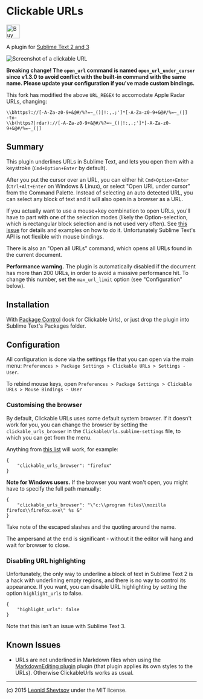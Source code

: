 # Clickable URLs

<a href='https://ko-fi.com/X8X19BQH' target='_blank'><img height='36' style='border:0px;height:36px;' src='https://az743702.vo.msecnd.net/cdn/kofi1.png?v=0' border='0' alt='Buy Me a Coffee at ko-fi.com' /></a>

A plugin for [Sublime Text 2 and 3](http://sublimetext.com)

![Screenshot of a clickable URL](https://raw.github.com/leonid-shevtsov/ClickableUrls_SublimeText2/master/screenshot.png)

**Breaking change! The `open_url` command is named `open_url_under_cursor` since v1.3.0 to avoid conflict with the built-in command with the same name. Please update your configuration if you've made custom bindings.**

This fork has modified the above `URL_REGEX` to accomodate Apple Radar URLs, changing:

```text
\\bhttps?://[-A-Za-z0-9+&@#/%?=~_()|!:,.;']*[-A-Za-z0-9+&@#/%=~_(|]
-to-
\\b(https?|rdar)://[-A-Za-z0-9+&@#/%?=~_()|!:,.;']*[-A-Za-z0-9+&@#/%=~_(|]
```

## Summary

This plugin underlines URLs in Sublime Text, and lets you open them with a keystroke (`Cmd+Option+Enter` by default).

After you put the cursor over an URL, you can either hit `Cmd+Option+Enter` (`Ctrl+Alt+Enter` on Windows & Linux), or select "Open URL under cursor" from the Command Palette. Instead of selecting an auto detected URL, you can select any block of text and it will also open in a browser as a URL.

If you actually want to use a mouse+key combination to open URLs, you'll have to part with one of the selection modes (likely the Option-selection, which is rectangular block selection and is not used very often). See [this issue](https://github.com/leonid-shevtsov/ClickableUrls_SublimeText2/issues/2) for details and examples on how to do it. Unfortunately Sublime Text's API is not flexible with mouse bindings.

There is also an "Open all URLs" command, which opens all URLs found in the current document.

**Performance warning.** The plugin is automatically disabled if the document has more than 200 URLs, in order to avoid a massive performance hit. To change this number, set the `max_url_limit` option (see "Configuration" below).

## Installation

With [Package Control](http://wbond.net/sublime_packages/package_control) (look for Clickable Urls), or just drop the plugin into Sublime Text's Packages folder.

## Configuration

All configuration is done via the settings file that you can open via the main menu: `Preferences > Package Settings > Clickable URLs > Settings - User`.

To rebind mouse keys, open `Preferences > Package Settings > Clickable URLs > Mouse Bindings - User`

### Customising the browser

By default, Clickable URLs uses some default system browser. If it doesn't work for you, you can change the browser by setting the `clickable_urls_browser` in the `ClickableUrls.sublime-settings`
file, to which you can get from the menu.

Anything from [this list](https://docs.python.org/2/library/webbrowser.html#webbrowser.register) will work, for example:

    {
        "clickable_urls_browser": "firefox"
    }

**Note for Windows users.** If the browser you want won't open, you might have to specify the full path manually:

    {
        "clickable_urls_browser": "\"c:\\program files\\mozilla firefox\\firefox.exe\" %s &"
    }

Take note of the escaped slashes and the quoting around the name.

The ampersand at the end is significant - without it the editor will hang and wait for browser to close.

### Disabling URL highlighting

Unfortunately, the only way to underline a block of text in Sublime Text 2 is a hack with underlining empty regions, and there is no way to control its appearance. If you want, you can disable URL highlighting by setting the option `highlight_urls` to false.

    {
        "highlight_urls": false
    }

Note that this isn't an issue with Sublime Text 3.

## Known Issues

* URLs are not underlined in Markdown files when using the [MarkdownEditing plugin](https://github.com/SublimeText-Markdown/MarkdownEditing) plugin (that plugin applies its own styles to the URLs). Otherwise ClickableUrls works as usual.

---

(c) 2015 [Leonid Shevtsov](http://leonid.shevtsov.me) under the MIT license.
